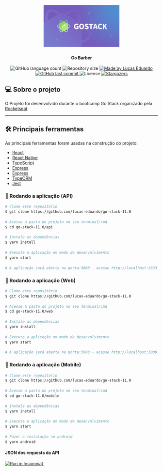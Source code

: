 <h1 align="center">
  <img alt="Go Barber" title="Go Barber" src=".github/logo.jpeg" width="250" />
</h1>

<h4 align="center">
	Go Barber
</h4>

<p align="center">
  <img alt="GitHub language count" src="https://img.shields.io/github/languages/count/lucas-eduardo/go-stack-11.0?color=%2304D361">

  <img alt="Repository size" src="https://img.shields.io/github/repo-size/lucas-eduardo/go-stack-11.0">

  <a href="https://www.linkedin.com/in/lucasdeveloperti/">
    <img alt="Made by Lucas Eduardo" src="https://img.shields.io/badge/made%20by-Lucas Eduardo-%2304D361">
  </a>

  <a href="https://github.com/lucas-eduardo/go-stack-11.0/commits/master">
    <img alt="GitHub last commit" src="https://img.shields.io/github/last-commit/lucas-eduardo/go-stack-11.0">
  </a>

  <img alt="License" src="https://img.shields.io/badge/license-MIT-brightgreen">

   <a href="https://github.com/lucas-eduardo/go-stack-11.0/stargazers">
    <img alt="Stargazers" src="https://img.shields.io/github/stars/lucas-eduardo/go-stack-11.0?style=social">
  </a>
</p>

## 💻 Sobre o projeto

O Projeto foi desenvolvido durante o bootcamp Go Stack organizado pela [Rocketseat](rc).

---

## 🛠 Principais ferramentas

As principais ferramentas foram usadas na construção do projeto:

- [React][reactjs]
- [React Native][reactnative]
- [TypeScript][typescript]
- [Express][express]
- [Express][express]
- [TypeORM][typeorm]
- [Jest][jest]

### 🧭 Rodando a aplicação (API)

```bash
# Clone este repositório
$ git clone https://github.com/lucas-eduardo/go-stack-11.0

# Acesse a pasta do projeto no seu terminal/cmd
$ cd go-stack-11.0/api

# Instale as dependências
$ yarn install

# Execute a aplicação em modo de desenvolvimento
$ yarn start

# A aplicação será aberta na porta:3000 - acesse http://localhost:3333
```

### 🧭 Rodando a aplicação (Web)

```bash
# Clone este repositório
$ git clone https://github.com/lucas-eduardo/go-stack-11.0

# Acesse a pasta do projeto no seu terminal/cmd
$ cd go-stack-11.0/web

# Instale as dependências
$ yarn install

# Execute a aplicação em modo de desenvolvimento
$ yarn start

# A aplicação será aberta na porta:3000 - acesse http://localhost:3000
```

### 🧭 Rodando a aplicação (Mobile)

```bash
# Clone este repositório
$ git clone https://github.com/lucas-eduardo/go-stack-11.0

# Acesse a pasta do projeto no seu terminal/cmd
$ cd go-stack-11.0/mobile

# Instale as dependências
$ yarn install

# Execute a aplicação em modo de desenvolvimento
$ yarn start

# Fazer a instalação no android
$ yarn android
```

#### JSON dos requests da API
[![Run in Insomnia}](https://insomnia.rest/images/run.svg)](https://insomnia.rest/run/?label=Bitcoin%20Easy&uri=https%3A%2F%2Fraw.githubusercontent.com%2Flucas-eduardo%2Fbitcoin-easy%2Fmaster%2F.github%2FschemaRequest.json%3Ftoken%3DAFO3JCV222TNSY77MEYD7J2647UV2)

[nodejs]: https://nodejs.org/
[typescript]: https://www.typescriptlang.org/
[express]: https://expressjs.com/
[typeorm]: https://typeorm.io/
[jest]: https://jestjs.io/
[reactjs]: https://reactjs.org
[reactnative]: https://reactnative.dev/
[yarn]: https://yarnpkg.com/
[vscode]: https://code.visualstudio.com/
[license]: https://opensource.org/licenses/MIT
